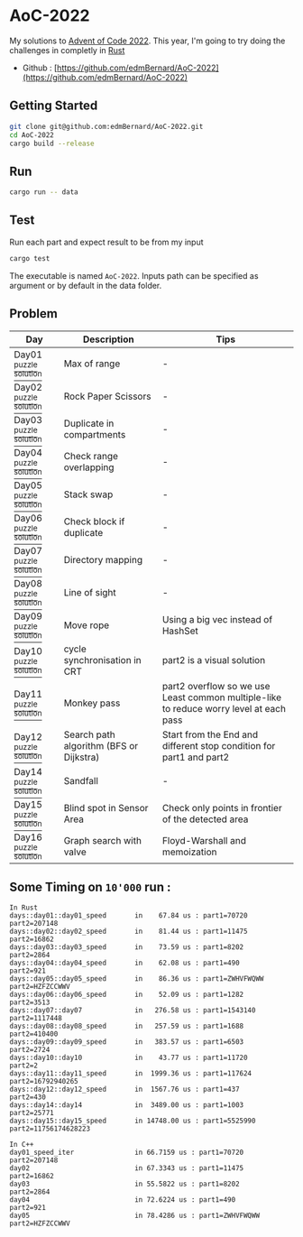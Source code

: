 # AoC-2022

My solutions to [Advent of Code 2022](https://adventofcode.com/). This year, I'm going to try doing the challenges in completly in [Rust](https://www.rust-lang.org/)

- Github : [https://github.com/edmBernard/AoC-2022](https://github.com/edmBernard/AoC-2022)

## Getting Started

```bash
git clone git@github.com:edmBernard/AoC-2022.git
cd AoC-2022
cargo build --release
```

## Run

```bash
cargo run -- data
```

## Test

Run each part and expect result to be from my input
```bash
cargo test
```

The executable is named `AoC-2022`. Inputs path can be specified as argument or by default in the data folder.

## Problem

| Day   | Description                | Tips  |
|--     |--                          |--     |
| Day01 [<sup>puzzle</sup>](https://adventofcode.com/2022/day/1 ) [<sup>solution</sup>](src/days/day01.rs) | Max of range                 | -     |
| Day02 [<sup>puzzle</sup>](https://adventofcode.com/2022/day/2 ) [<sup>solution</sup>](src/days/day02.rs) | Rock Paper Scissors          | -     |
| Day03 [<sup>puzzle</sup>](https://adventofcode.com/2022/day/3 ) [<sup>solution</sup>](src/days/day03.rs) | Duplicate in compartments    | -     |
| Day04 [<sup>puzzle</sup>](https://adventofcode.com/2022/day/4 ) [<sup>solution</sup>](src/days/day04.rs) | Check range overlapping      | -     |
| Day05 [<sup>puzzle</sup>](https://adventofcode.com/2022/day/5 ) [<sup>solution</sup>](src/days/day05.rs) | Stack swap                   | -     |
| Day06 [<sup>puzzle</sup>](https://adventofcode.com/2022/day/6 ) [<sup>solution</sup>](src/days/day06.rs) | Check block if duplicate     | -     |
| Day07 [<sup>puzzle</sup>](https://adventofcode.com/2022/day/7 ) [<sup>solution</sup>](src/days/day07.rs) | Directory mapping            | -     |
| Day08 [<sup>puzzle</sup>](https://adventofcode.com/2022/day/8 ) [<sup>solution</sup>](src/days/day08.rs) | Line of sight                | -     |
| Day09 [<sup>puzzle</sup>](https://adventofcode.com/2022/day/9 ) [<sup>solution</sup>](src/days/day09.rs) | Move rope                    | Using a big vec instead of HashSet |
| Day10 [<sup>puzzle</sup>](https://adventofcode.com/2022/day/10) [<sup>solution</sup>](src/days/day10.rs) | cycle synchronisation in CRT | part2 is a visual solution  |
| Day11 [<sup>puzzle</sup>](https://adventofcode.com/2022/day/11) [<sup>solution</sup>](src/days/day11.rs) | Monkey pass | part2 overflow so we use Least common multiple-like to reduce worry level at each pass |
| Day12 [<sup>puzzle</sup>](https://adventofcode.com/2022/day/12) [<sup>solution</sup>](src/days/day12.rs) | Search path algorithm (BFS or Dijkstra) | Start from the End and different stop condition for part1 and part2 |
| Day14 [<sup>puzzle</sup>](https://adventofcode.com/2022/day/14) [<sup>solution</sup>](src/days/day14.rs) | Sandfall | - |
| Day15 [<sup>puzzle</sup>](https://adventofcode.com/2022/day/15) [<sup>solution</sup>](src/days/day15.rs) | Blind spot in Sensor Area | Check only points in frontier of the detected area |
| Day16 [<sup>puzzle</sup>](https://adventofcode.com/2022/day/16) [<sup>solution</sup>](src/days/day16.rs) | Graph search with valve | Floyd-Warshall and memoization |

## Some Timing on `10'000` run :

```
In Rust
days::day01::day01_speed       in    67.84 us : part1=70720      part2=207148
days::day02::day02_speed       in    81.44 us : part1=11475      part2=16862
days::day03::day03_speed       in    73.59 us : part1=8202       part2=2864
days::day04::day04_speed       in    62.08 us : part1=490        part2=921
days::day05::day05_speed       in    86.36 us : part1=ZWHVFWQWW  part2=HZFZCCWWV
days::day06::day06_speed       in    52.09 us : part1=1282       part2=3513
days::day07::day07             in   276.58 us : part1=1543140    part2=1117448
days::day08::day08_speed       in   257.59 us : part1=1688       part2=410400
days::day09::day09_speed       in   383.57 us : part1=6503       part2=2724
days::day10::day10             in    43.77 us : part1=11720      part2=2
days::day11::day11_speed       in  1999.36 us : part1=117624     part2=16792940265
days::day12::day12_speed       in  1567.76 us : part1=437        part2=430
days::day14::day14             in  3489.00 us : part1=1003       part2=25771
days::day15::day15_speed       in 14748.00 us : part1=5525990    part2=11756174628223

In C++
day01_speed_iter               in 66.7159 us : part1=70720      part2=207148
day02                          in 67.3343 us : part1=11475      part2=16862
day03                          in 55.5822 us : part1=8202       part2=2864
day04                          in 72.6224 us : part1=490        part2=921
day05                          in 78.4286 us : part1=ZWHVFWQWW  part2=HZFZCCWWV
```